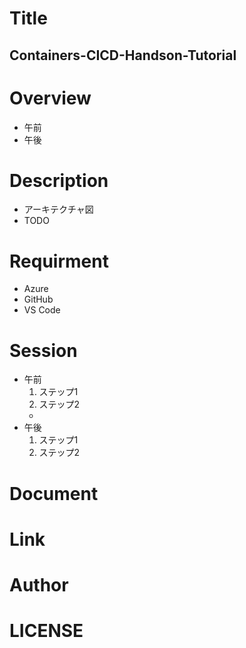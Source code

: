 # Title
## Containers-CICD-Handson-Tutorial

# Overview
- 午前
- 午後

# Description
- アーキテクチャ図
- TODO

# Requirment
- Azure
- GitHub
- VS Code

# Session
- 午前
  1. ステップ1
  2. ステップ2
  *
- 午後
  1. ステップ1
  2. ステップ2

# Document

# Link

# Author

# LICENSE
